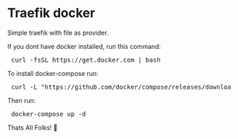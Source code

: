 # Traefik docker
Simple traefik with file as provider.

If you dont have docker installed, run this command:

<pre> curl -fsSL https://get.docker.com | bash </pre>


To install docker-compose run:

<pre> curl -L "https://github.com/docker/compose/releases/download/1.29.2/docker-compose-$(uname -s)-$(uname -m)" -o /usr/local/bin/docker-compose </pre>

Then run:
<pre> docker-compose up -d </pre>

Thats All Folks! 🐷

